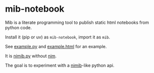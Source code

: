 # mib-notebook

Mib is a literate programming tool to publish static html notebooks from python code.

Install it (pip or uv) as `mib-notebook`, import it as `mib`.

See [example.py](example.py) and [example.html](example.html) for an example.

It is [nimib.py] without [nim].

The goal is to experiment with a [nimib]-like python api.

[nimib]: https://github.com/pietroppeter/nimib
[nimib.py]: https://github.com/nimib-land/nimib.py
[nim]: https://nim-lang.org/
